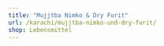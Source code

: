 ```yaml
---
title: "Mujjtba Nimko & Dry Furit"
url: /karachi/mujjtba-nimko-und-dry-furit/
shop: Lebensmittel
---
```

